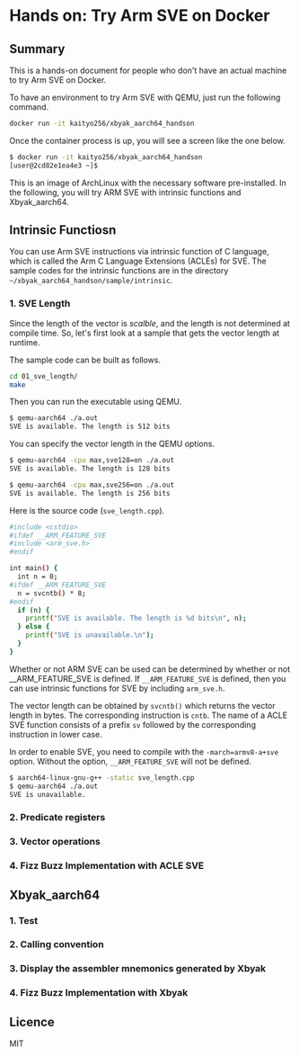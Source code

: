 # Hands on: Try Arm SVE on Docker

## Summary

This is a hands-on document for people who don't have an actual machine to try Arm SVE on Docker.

To have an environment to try Arm SVE with QEMU, just run the following command.

```sh
docker run -it kaityo256/xbyak_aarch64_handson
```

Once the container process is up, you will see a screen like the one below.

```sh
$ docker run -it kaityo256/xbyak_aarch64_handson
[user@2cd82e1ea4e3 ~]$
```

This is an image of ArchLinux with the necessary software pre-installed. In the following, you will try ARM SVE with intrinsic functions and Xbyak_aarch64.

## Intrinsic Functiosn

You can use Arm SVE instructions via intrinsic function of C language, which is called the Arm C Language Extensions (ACLEs) for SVE. The sample codes for the intrinsic functions are in the directory `~/xbyak_aarch64_handson/sample/intrinsic`.

### 1. SVE Length

Since the length of the vector is *scalble*, and the length is not determined at compile time. So, let's first look at a sample that gets the vector length at runtime.

The sample code can be built as follows.

```sh
cd 01_sve_length/
make
```

Then you can run the executable using QEMU.

```sh
$ qemu-aarch64 ./a.out
SVE is available. The length is 512 bits
```

You can specify the vector length in the QEMU options.

```sh
$ qemu-aarch64 -cpu max,sve128=on ./a.out
SVE is available. The length is 128 bits

$ qemu-aarch64 -cpu max,sve256=on ./a.out
SVE is available. The length is 256 bits
```

Here is the source code (`sve_length.cpp`).

```sh
#include <cstdio>
#ifdef __ARM_FEATURE_SVE
#include <arm_sve.h>
#endif

int main() {
  int n = 0;
#ifdef __ARM_FEATURE_SVE
  n = svcntb() * 8;
#endif
  if (n) {
    printf("SVE is available. The length is %d bits\n", n);
  } else {
    printf("SVE is unavailable.\n");
  }
}
```

Whether or not ARM SVE can be used can be determined by whether or not __ARM_FEATURE_SVE is defined. If `__ARM_FEATURE_SVE` is defined, then you can use intrinsic functions for SVE by including `arm_sve.h`.

The vector length can be obtained by `svcntb()` which returns the vector length in bytes. The corresponding instruction is `cntb`. The name of a ACLE SVE function consists of a prefix `sv` followed by the corresponding instruction in lower case.

In order to enable SVE, you need to compile with the `-march=armv8-a+sve` option. Without the option, `__ARM_FEATURE_SVE` will not be defined.

```sh
$ aarch64-linux-gnu-g++ -static sve_length.cpp
$ qemu-aarch64 ./a.out
SVE is unavailable.
```

### 2. Predicate registers

### 3. Vector operations

### 4. Fizz Buzz Implementation with ACLE SVE

## Xbyak_aarch64

### 1. Test

### 2. Calling convention

### 3. Display the assembler mnemonics generated by Xbyak

### 4. Fizz Buzz Implementation with Xbyak

## Licence

MIT
